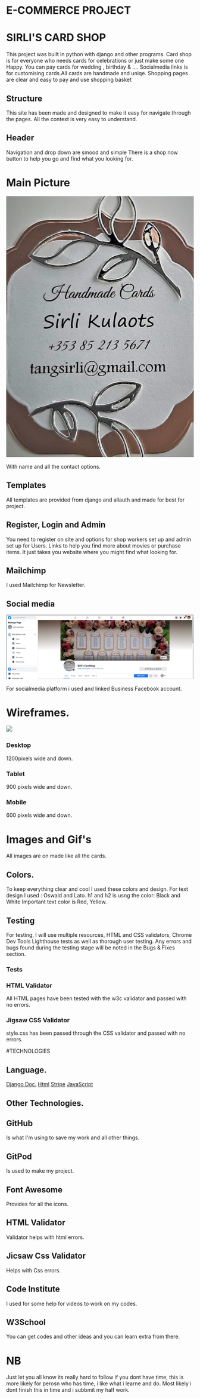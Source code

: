 
# E-COMMERCE PROJECT
# SIRLI'S CARD SHOP
        
This project was built in python with django and other programs. 
Card shop is for everyone who needs cards for celebrations or just make some one Happy.
You can pay cards for wedding , birthday & ....
Socialmedia links is for customising cards.All cards are handmade and uniqe.
Shopping pages are clear and easy to pay and use shopping basket
## Structure
This site has been made and designed to make it easy for navigate through the pages.
All the context is very easy to understand.
## Header
Navigation and drop down are smood and simple
There is a shop now button to help you go and find what you looking for.
# Main Picture
<img src="./media/main_page.jpg">

With name and all the contact options.

## Templates
All templates are provided from django and allauth and made for best for project.
## Register, Login and Admin
You need to register on site and options for shop workers set up and admin set up for Users.
Links to help you find more about movies or purchase items. It just takes you website where you might find what looking for.
## Mailchimp 
I used Mailchimp for Newsletter.
## Social media
<img src="./media/facebook.png">

For socialmedia platform i used and linked Business Facebook account.

# Wireframes.
<img src="./media/">

### Desktop
1200pixels wide and down.

### Tablet
900 pixels wide and down.
        
### Mobile
600 pixels wide and down.

# Images and Gif's
All images are on made like all the cards.
        
## Colors.</h1>
To keep everything clear and cool I used these colors and design.
For text design I used : Oswald and Lato.
h1 and h2 is usng the color: Black and White
Important text color is Red, Yellow.


## Testing
For testing, I will use multiple resources, HTML and CSS validators, Chrome Dev Tools Lighthouse tests as well as thorough user testing. Any errors and bugs found during the testing stage will be noted in the Bugs & Fixes section.


### Tests

### HTML Validator
All HTML pages have been tested with the w3c validator and passed with no errors.

### Jigsaw CSS Validator
style.css has been passed through the CSS validator and passed with no errors.


#TECHNOLOGIES

## Language.

<a href="https://docs.djangoproject.com/en/4.0/">Django Doc.</a>
<a href="https://et.wikipedia.org/wiki/HTML">Html</a>
<a href="https://stripe.com/docs">Stripe</a>
<a href="https://en.wikipedia.org/wiki/JavaScript">JavaScript</a>


## Other Technologies.

## GitHub
Is what I'm using to save my work and all other things.
## GitPod
Is used to make my project.

## Font Awesome
Provides for all the icons.

## HTML Validator
Validator helps with html errors.

## Jicsaw Css Validator
Helps with Css errors.

## Code Institute
I used for some help for videos to work on my codes.

## W3School
You can get codes and other ideas and you can learn extra from there.

# NB
Just let you all know its really hard to follow if you dont have time,
this is more likely for perosn who has time, i like what i learne and do.
Most likely i dont finish this in time and i subbmit my half work.       

